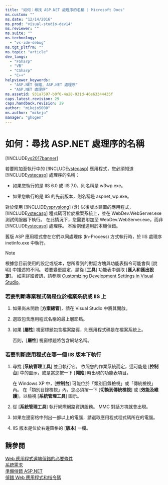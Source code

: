 ```yaml
---
title: "如何：尋找 ASP.NET 處理序的名稱 | Microsoft Docs"
ms.custom: ""
ms.date: "12/14/2016"
ms.prod: "visual-studio-dev14"
ms.reviewer: ""
ms.suite: ""
ms.technology: 
  - "vs-ide-debug"
ms.tgt_pltfrm: ""
ms.topic: "article"
dev_langs: 
  - "FSharp"
  - "VB"
  - "CSharp"
  - "C++"
helpviewer_keywords: 
  - "ASP.NET 偵錯, ASP.NET 處理序"
  - "ASP.NET 處理序"
ms.assetid: 931a7597-b0f0-4a28-931d-46e63344435f
caps.latest.revision: 29
caps.handback.revision: 29
author: "mikejo5000"
ms.author: "mikejo"
manager: "ghogen"
---
```

# 如何：尋找 ASP.NET 處理序的名稱
[!INCLUDE[vs2017banner](../code-quality/includes/vs2017banner.md)]

若要附加至執行中的 [!INCLUDE[vstecasp](../code-quality/includes/vstecasp_md.md)] 應用程式，您必須知道 [!INCLUDE[vstecasp](../code-quality/includes/vstecasp_md.md)] 處理序的名稱：  
  
-   如果您執行的是 IIS 6.0 或 IIS 7.0，則名稱是 w3wp.exe。  
  
-   如果您執行的是 IIS 的先前版本，則名稱是 aspnet\_wp.exe。  
  
 對於使用 [!INCLUDE[vsprvslong](../code-quality/includes/vsprvslong_md.md)] \(含\) 以後版本建置的應用程式，[!INCLUDE[vstecasp](../code-quality/includes/vstecasp_md.md)] 程式碼可位於檔案系統上，並在 WebDev.WebServer.exe 測試伺服器下執行。  在此情況下，您需要附加至 WebDev.WebServer.exe，而非 [!INCLUDE[vstecasp](../code-quality/includes/vstecasp_md.md)] 處理序。  本案例僅適用於本機偵錯。  
  
 舊版 ASP 應用程式會在它們以同處理序 \(In\-Process\) 方式執行時，於 IIS 處理序 inetinfo.exe 中執行。  
  
> [!NOTE]
>  根據您目前使用的設定或版本，您所看到的對話方塊與功能表指令可能會與 \[說明\] 中描述的不同。  若要變更設定，請從 \[**工具**\] 功能表中選取 \[**匯入和匯出設定**\]。  如需詳細資訊，請參閱 [Customizing Development Settings in Visual Studio](http://msdn.microsoft.com/zh-tw/22c4debb-4e31-47a8-8f19-16f328d7dcd3)。  
  
### 若要判斷專案程式碼是位於檔案系統或 IIS 上  
  
1.  如果尚未開啟 \[**方案總管**\]，請在 Visual Studio 中將其開啟。  
  
2.  選取包含應用程式名稱的最上層節點。  
  
3.  如果 \[**屬性**\] 視窗標題包含檔案路徑，則應用程式碼是在檔案系統上。  
  
     否則，\[**屬性**\] 視窗標題將包含網站名稱。  
  
### 若要判斷應用程式在哪一個 IIS 版本下執行  
  
1.  尋找 \[**系統管理工具**\] 並且執行它。  依照您的作業系統而定，這可能是 \[**控制台**\] 中的圖示，或是當您按一下 \[**開始**\] 時出現的功能表項目。  
  
     在 Windows XP 中，\[**控制台**\] 可能位於「類別目錄檢視」或「傳統檢視」內。  在「類別目錄檢視」內，您必須按一下 \[**切換到傳統檢視**\] 或 \[**效能及維護**\]，以檢視 \[**系統管理工具**\] 圖示。  
  
2.  從 \[**系統管理工具**\] 執行網際網路資訊服務。  MMC 對話方塊就會出現。  
  
3.  如果左邊窗格中列出一部以上的電腦，請選取應用程式程式碼所在的電腦。  
  
4.  IIS 版本是位於右邊窗格的 \[**版本**\] 一欄。  
  
## 請參閱  
 [Web 應用程式遠端偵錯的必要條件](../debugger/prerequistes-for-remote-debugging-web-applications.md)   
 [系統需求](../debugger/aspnet-debugging-system-requirements.md)   
 [準備偵錯 ASP.NET](../debugger/preparing-to-debug-aspnet.md)   
 [偵錯 Web 應用程式和指令碼](../debugger/debugging-web-applications-and-script.md)